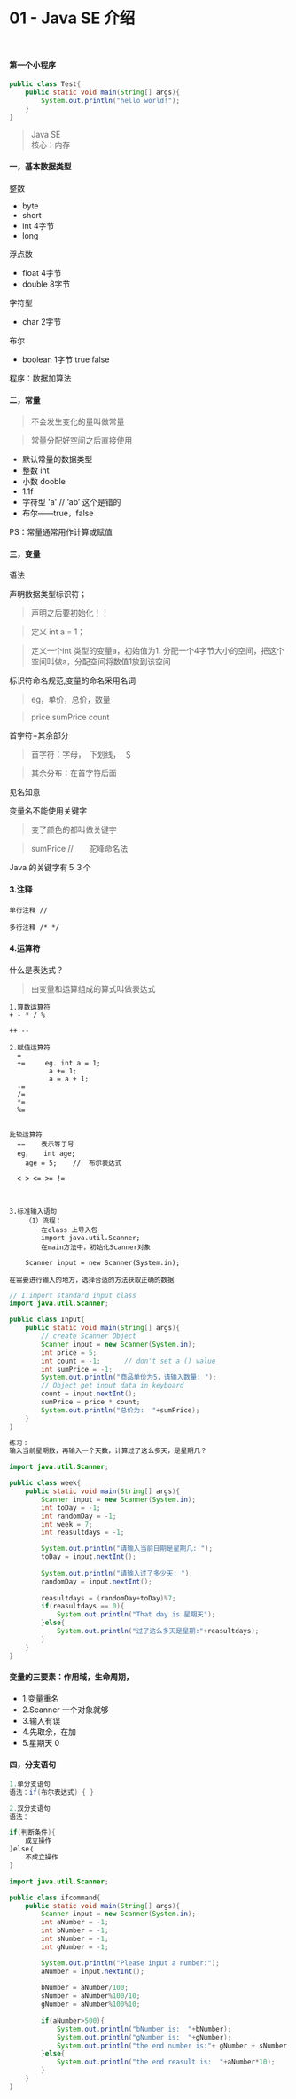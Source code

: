 # 01 - Java SE 介绍

<br>

#### 第一个小程序

```java
public class Test{
    public static void main(String[] args){
        System.out.println("hello world!");
    }
}
```
	
> Java SE   
> 核心：内存
	
#### 一，基本数据类型

整数

* byte 
* short
* int	4字节   
* long

浮点数

* float 4字节
* double 8字节    

字符型

* char 2字节

布尔

* boolean  1字节  true false


程序：数据加算法
	
#### 二，常量

> 不会发生变化的量叫做常量

> 常量分配好空间之后直接使用

* 默认常量的数据类型
* 整数   int
* 小数   dooble
* 1.1f
* 字符型   'a'     // ‘ab’  这个是错的
* 布尔——true，false

PS：常量通常用作计算或赋值

#### 三，变量

语法

声明数据类型标识符；

> 声明之后要初始化！！

> 定义 int a = 1；

> 定义一个int 类型的变量a，初始值为1.   分配一个4字节大小的空间，把这个空间叫做a，分配空间将数值1放到该空间
	
标识符命名规范,变量的命名采用名词

> eg，单价，总价，数量

> price  sumPrice  count

首字符+其余部分

> 首字符：字母，　下划线，　＄

> 其余分布：在首字符后面

见名知意

变量名不能使用关键字

> 变了颜色的都叫做关键字

> sumPrice   //　　驼峰命名法


Java 的关键字有５３个
	
#### 3.注释
	单行注释 //

	多行注释 /* */

#### 4.运算符

什么是表达式？

> 由变量和运算组成的算式叫做表达式
	
	
	1.算数运算符
	+ - * / % 
	
	++ --
	
	2.赋值运算符
	  = 
	  +=     eg. int a = 1;
		      a += 1;
		      a = a + 1;
	  -=
	  /=
	  *=
	  %=
	
	
	比较运算符
	  ==	表示等于号
	  eg， 	int age;
		age = 5;	//  布尔表达式
	
	  < > <= >= != 
	
	
	
	3.标准输入语句
		（1）流程：
			在class 上导入包
			import java.util.Scanner;
			在main方法中，初始化Scanner对象
			
		Scanner input = new Scanner(System.in);
	
	在需要进行输入的地方，选择合适的方法获取正确的数据

```java
// 1.import standard input class
import java.util.Scanner;

public class Input{
    public static void main(String[] args){
        // create Scanner Object
        Scanner input = new Scanner(System.in);
        int price = 5;
        int count = -1;      // don't set a () value
        int sumPrice = -1;
        System.out.println("商品单价为5，请输入数量: ");
        // Object get input data in keyboard
        count = input.nextInt();
        sumPrice = price * count;
        System.out.println("总价为:  "+sumPrice);
    }
}
```
	
```java	
练习：
输入当前星期数，再输入一个天数，计算过了这么多天，是星期几？

import java.util.Scanner;

public class week{
    public static void main(String[] args){	
    	Scanner input = new Scanner(System.in);
    	int toDay = -1;
    	int randomDay = -1;
    	int week = 7;
    	int reasultdays = -1;

        System.out.println("请输入当前日期是星期几: ");
        toDay = input.nextInt();
		
        System.out.println("请输入过了多少天: ");
        randomDay = input.nextInt();
		
        reasultdays = (randomDay+toDay)%7;
        if(reasultdays == 0){
        	System.out.println("That day is 星期天");
        }else{		
            System.out.println("过了这么多天是星期:"+reasultdays);
        }
    }
}
```
	
	
#### 变量的三要素：作用域，生命周期，

* 1.变量重名
* 2.Scanner 一个对象就够
* 3.输入有误  
* 4.先取余，在加
* 5.星期天  0
	
	
	
#### 四，分支语句
```java
1.单分支语句
语法：if(布尔表达式) { }

2.双分支语句
语法：

if(判断条件){
    成立操作     
}else｛
    不成立操作
}
```

```java
import java.util.Scanner;

public class ifcommand{
    public static void main(String[] args){
        Scanner input = new Scanner(System.in);
        int aNumber = -1;
        int bNumber = -1;
        int sNumber = -1;
        int gNumber = -1;

        System.out.println("Please input a number:");
        aNumber = input.nextInt();		
		
        bNumber = aNumber/100;
        sNumber = aNumber%100/10;
        gNumber = aNumber%100%10;
		
        if(aNumber>500){
            System.out.println("bNumber is:  "+bNumber);
            System.out.println("gNumber is:  "+gNumber);
            System.out.println("the end number is:"+ gNumber + sNumber + bNumber);
        }else{
            System.out.println("the end reasult is:  "+aNumber*10);
        }
    }
}
```
